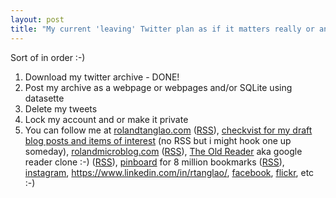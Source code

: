 ```yaml
---
layout: post
title: "My current 'leaving' Twitter plan as if it matters really or anybody cares :-)"
---
```


Sort of in order :-)

1. Download my twitter archive - DONE!
2. Post my archive as a webpage or webpages and/or SQLite using datasette
3. Delete my tweets
4. Lock my account and or make it private
5. You can follow me at [rolandtanglao.com](http://rolandtanglao.com/)  ([RSS](http://rolandtanglao.com/feed.xml)), [checkvist for my draft blog posts and items of interest](https://checkvist.com/p/RjpwQvvwnw89WecevQFXxe) (no RSS but i might hook one up someday), [rolandmicroblog.com](https://www.rolandmicroblog.com/) ([RSS](https://www.rolandmicroblog.com/feed.xml)), [The Old Reader](https://theoldreader.com/profile/roland) aka google reader clone :-) ([RSS](https://theoldreader.com/profile/roland.rss)), [pinboard](https://pinboard.in/u:rtanglao/) for 8 million bookmarks ([RSS](https://feeds.pinboard.in/rss/u:rtanglao/)), [instagram](https://www.instagram.com/roland/), https://www.linkedin.com/in/rtanglao/, [facebook](https://facebook.com/rolandt), [flickr](https://www.flickr.com/roland), etc :-)
